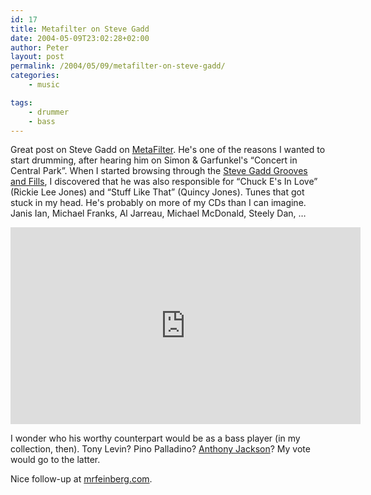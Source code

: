 ```yaml
---
id: 17
title: Metafilter on Steve Gadd
date: 2004-05-09T23:02:28+02:00
author: Peter
layout: post
permalink: /2004/05/09/metafilter-on-steve-gadd/
categories:
    - music

tags:
    - drummer
    - bass
---
```

Great post on Steve Gadd on [MetaFilter](https://www.metafilter.com/32962/Drums-of-the-bohicans). He's one of the reasons I wanted to start drumming, after hearing him on Simon & Garfunkel's &#8220;Concert in Central Park&#8221;. When I started browsing through the [Steve Gadd Grooves and Fills](https://www.drstevegadd.com/videos), I discovered that he was also responsible for &#8220;Chuck E's In Love&#8221; (Rickie Lee Jones) and &#8220;Stuff Like That&#8221; (Quincy Jones). Tunes that got stuck in my head. He's probably on more of my CDs than I can imagine. Janis Ian, Michael Franks, Al Jarreau, Michael McDonald, Steely Dan, &#8230;

<iframe width="560" height="315" src="https://www.youtube-nocookie.com/embed/w10EvTgxb-s" title="YouTube video player" frameborder="0" allow="accelerometer; autoplay; clipboard-write; encrypted-media; gyroscope; picture-in-picture" allowfullscreen></iframe>

I wonder who his worthy counterpart would be as a bass player (in my collection, then). Tony Levin? Pino Palladino? [Anthony Jackson](https://en.wikipedia.org/wiki/Anthony_Jackson_(musician))? My vote would go to the latter.

Nice follow-up at [mrfeinberg.com](http://mrfeinberg.com/blog/archives/000009.html).
